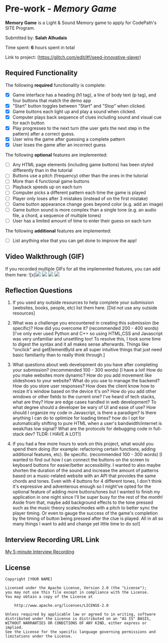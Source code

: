 # Pre-work - _Memory Game_

**Memory Game** is a Light & Sound Memory game to apply for CodePath's SITE Program.

Submitted by: **Salah Alhudais**

Time spent: **6** hours spent in total

Link to project: (https://glitch.com/edit/#!/seed-innovative-slayer)

## Required Functionality

The following **required** functionality is complete:

- [x] Game interface has a heading (h1 tag), a line of body text (p tag), and four buttons that match the demo app
- [x] "Start" button toggles between "Start" and "Stop" when clicked.
- [x] Game buttons each light up and play a sound when clicked.
- [x] Computer plays back sequence of clues including sound and visual cue for each button
- [x] Play progresses to the next turn (the user gets the next step in the pattern) after a correct guess.
- [x] User wins the game after guessing a complete pattern
- [x] User loses the game after an incorrect guess

The following **optional** features are implemented:

- [ ] Any HTML page elements (including game buttons) has been styled differently than in the tutorial
- [ ] Buttons use a pitch (frequency) other than the ones in the tutorial
- [ ] More than 4 functional game buttons
- [ ] Playback speeds up on each turn
- [ ] Computer picks a different pattern each time the game is played
- [ ] Player only loses after 3 mistakes (instead of on the first mistake)
- [ ] Game button appearance change goes beyond color (e.g. add an image)
- [ ] Game button sound is more complex than a single tone (e.g. an audio file, a chord, a sequence of multiple tones)
- [ ] User has a limited amount of time to enter their guess on each turn

The following **additional** features are implemented:

- [ ] List anything else that you can get done to improve the app!

## Video Walkthrough (GIF)

If you recorded multiple GIFs for all the implemented features, you can add them here:
![x]<img src="http://g.recordit.co/ranWda0axo.gif">
![](gif2-link-here)
![](gif3-link-here)
![](gif4-link-here)

## Reflection Questions

1. If you used any outside resources to help complete your submission (websites, books, people, etc) list them here.
   [Did not use any outside resources]

2. What was a challenge you encountered in creating this submission (be specific)? How did you overcome it? (recommended 200 - 400 words)
   [I've only ever used Python and C++ so using HTML,CSS and Javascript was very unfamiliar and unsettling too! To resolve this, I took some time to
   digest the syntax and it all makes sense afterwards. Things like "onclick" and getElementById are all super intuitive things
   that just need basic familiarity than to really think through.]

3. What questions about web development do you have after completing your submission? (recommended 100 - 300 words)
   [I have a lot! How do you make websites more dynamic? How do you add movement like slideshows to your website? What do you use to manage the backend? How do you store user responses?
   How does the client know how to resize it's window based on the device it's on? How do you add other windows or other fields to the current one? I've heard of tech stacks, what are they? How are edge cases handled
   in web development? To what degree should a developer be wary of UI and ease of use? How should I organize my code in Javascript, is there a paradigm? Is there anything I can do
   to optimize for loading times? how do I opt for automatically shifting to pure HTML when a user's bandwidth/internet is weak/has low signal? What are the protocols for debugging code in full-stack dev?
   TLDR: I HAVE A LOT!]

4. If you had a few more hours to work on this project, what would you spend them doing (for example: refactoring certain functions, adding additional features, etc). Be specific. (recommended 100 - 300 words)
   [I wanted to find out how I can connect the buttons on the screen to keyboard buttons for easier/better accessibility. I wanted to also maybe shorten the duration of the sound and increase the amount of patterns based on
   a music-related website with an API that provides the same chords and tones. Even with 4 buttons for 4 different tones, I don't think it's expressive and adventerous enough so I might've opted for the optional feature of adding
   more buttons/tones but I wanted to finish my application in one night since I'll be super busy for the rest of the month! Aside from that, maybe add background effects to the tone pressed such as the music theory scales/modes with a pitch
   to better sync the player timing. Or even to gauge the success of the game's completion by the timing of button being pressed after the clue is played. All in all so many things I want to add and change yet little time to do so!]

## Interview Recording URL Link

[My 5-minute Interview Recording](https://youtu.be/8QRdnfCcxYk)

## License

    Copyright [YOUR NAME]

    Licensed under the Apache License, Version 2.0 (the "License");
    you may not use this file except in compliance with the License.
    You may obtain a copy of the License at

        http://www.apache.org/licenses/LICENSE-2.0

    Unless required by applicable law or agreed to in writing, software
    distributed under the License is distributed on an "AS IS" BASIS,
    WITHOUT WARRANTIES OR CONDITIONS OF ANY KIND, either express or implied.
    See the License for the specific language governing permissions and
    limitations under the License.
